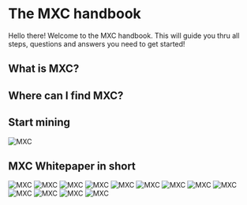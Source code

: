 # The MXC handbook

Hello there! Welcome to the MXC handbook.
This will guide you thru all steps, questions and answers you need to get started!


## What is MXC?











## Where can I find MXC?







## Start mining

![MXC](../../Assets/Made/MXC_earningv2.png)

## MXC Whitepaper in short

![MXC](../../Assets/Whitepaper-E-2021-min\Whitepaper-E-2021-min-01.jpg)
![MXC](../../Assets/Whitepaper-E-2021-min\Whitepaper-E-2021-min-02.jpg)
![MXC](../../Assets/Whitepaper-E-2021-min\Whitepaper-E-2021-min-03.jpg)
![MXC](../../Assets/Whitepaper-E-2021-min\Whitepaper-E-2021-min-04.jpg)
![MXC](../../Assets/Whitepaper-E-2021-min\Whitepaper-E-2021-min-05.jpg)
![MXC](../../Assets/Whitepaper-E-2021-min\Whitepaper-E-2021-min-06.jpg)
![MXC](../../Assets/Whitepaper-E-2021-min\Whitepaper-E-2021-min-07.jpg)
![MXC](../../Assets/Whitepaper-E-2021-min\Whitepaper-E-2021-min-08.jpg)
![MXC](../../Assets/Whitepaper-E-2021-min\Whitepaper-E-2021-min-09.jpg)
![MXC](../../Assets/Whitepaper-E-2021-min\Whitepaper-E-2021-min-10.jpg)
![MXC](../../Assets/Whitepaper-E-2021-min\Whitepaper-E-2021-min-11.jpg)
![MXC](../../Assets/Whitepaper-E-2021-min\Whitepaper-E-2021-min-12.jpg)
![MXC](../../Assets/Whitepaper-E-2021-min\Whitepaper-E-2021-min-13.jpg)


